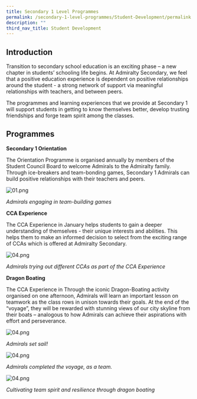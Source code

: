 ```yaml
---
title: Secondary 1 Level Programmes
permalink: /secondary-1-level-programmes/Student-Development/permalink
description: ""
third_nav_title: Student Development
---
```

Introduction
------------

Transition to secondary school education is an exciting phase – a new chapter in students’ schooling life begins. At Admiralty Secondary, we feel that a positive education experience is dependent on positive relationships around the student - a strong network of support via meaningful relationships with teachers, and between peers. 

The programmes and learning experiences that we provide at Secondary 1 will support students in getting to know themselves better, develop trusting friendships and forge team spirit among the classes.


Programmes
----------

**Secondary 1 Orientation**  
  
The Orientation Programme is organised annually by members of the Student Council Board to welcome Admirals to the Admiralty family. Through ice-breakers and team-bonding games, Secondary 1 Admirals can build positive relationships with their teachers and peers.  
  
  
![01.png](https://admiraltysec.moe.edu.sg/qql/slot/u752/Student%20Development%20&%20Learning%20for%20Life/Sec%201%20Level%20Program/llp_sec1_001.jpg)

_Admirals engaging in team-building games_

  

**CCA Experience**  

The CCA Experience in January helps students to gain a deeper understanding of themselves - their unique interests and abilities. This helps them to make an informed decision to select from the exciting range of CCAs which is offered at Admiralty Secondary.

  

![04.png](https://admiraltysec.moe.edu.sg/qql/slot/u752/Student%20Development%20&%20Learning%20for%20Life/Sec%201%20Level%20Program/llp_sec1_002.jpg)

_Admirals trying out different CCAs as part of the CCA Experience_

  

**Dragon Boating**  

The CCA Experience in Through the iconic Dragon-Boating activity organised on one afternoon, Admirals will learn an important lesson on teamwork as the class rows in unison towards their goals. At the end of the “voyage”, they will be rewarded with stunning views of our city skyline from their boats – analogous to how Admirals can achieve their aspirations with effort and perseverance.

  

![04.png](https://admiraltysec.moe.edu.sg/qql/slot/u752/Student%20Development%20&%20Learning%20for%20Life/Sec%201%20Level%20Program/llp_sec1_003.jpg)

_Admirals set sail!_

  

![04.png](https://admiraltysec.moe.edu.sg/qql/slot/u752/Student%20Development%20&%20Learning%20for%20Life/Sec%201%20Level%20Program/llp_sec1_004.jpg)

_Admirals completed the voyage, as a team._

  

![04.png](https://admiraltysec.moe.edu.sg/qql/slot/u752/Student%20Development%20&%20Learning%20for%20Life/Sec%201%20Level%20Program/llp_sec1_005.png)

_Cultivating team spirit and resilience through dragon boating_
